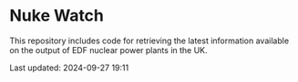 # Nuke Watch

This repository includes code for retrieving the latest information available on the output of EDF nuclear power plants in the UK.

Last updated: 2024-09-27 19:11